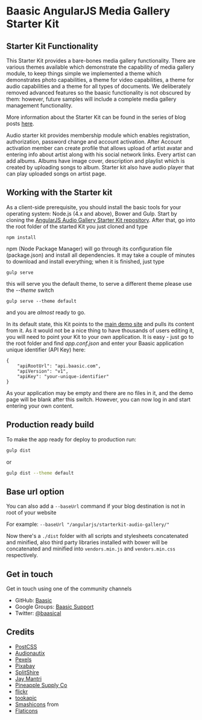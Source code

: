 Baasic AngularJS Media Gallery Starter Kit
============

## Starter Kit Functionality

This Starter Kit provides a bare-bones media gallery functionality. There are various themes available which demonstrate the capability of media gallery module, to keep things simple we implemented a theme which demonstrates photo capabilities, a theme for video capabilities, a theme for audio capabilities and a theme for all types of documents. We deliberately removed advanced features so the baasic functionality is not obscured by them: however, future samples will include a complete media gallery management functionality.

More information about the Starter Kit can be found in the series of blog posts [here](http://www.baasic.com/posts/AngularJS-Blog-Starter-Kit-part-1/).

Audio starter kit provides membership module which enables registration, authorization, password change and account activation. After Account activation member can create profile that allows upload of artist avatar and entering info about artist along with his social network links. Every artist can add albums. Albums have image cover, description and playlist which is created by uploading songs to album. Starter kit also have audio player that can play uploaded songs on artist page.

## Working with the Starter kit

As a client-side prerequisite, you should install the basic tools for your operating system: Node.js (4.x and above), Bower and Gulp. Start by cloning the [AngularJS Audio Gallery Starter Kit repository](https://github.com/Baasic/baasic-starterkit-angularjs-audio-gallery/). After that, go into the root folder of the started Kit you just cloned and type

    npm install

npm (Node Package Manager) will go through its configuration file (package.json) and install all dependencies. It may take a couple of minutes to download and install everything; when it is finished, just type

    gulp serve

this will serve you the default theme, to serve a different theme please use the _--theme_ switch

    gulp serve --theme default

and you are *almost* ready to go.

In its default state, this Kit points to the [main demo site](http://demo.baasic.com/angularjs/starterkit-audio-gallery/) and pulls its content from it. As it would not be a nice thing to have thousands of users editing it, you will need to point your Kit to your own application. It is easy - just go to the root folder and find *app.conf.json* and enter your Baasic application unique identifier (API Key) here:

    {
        "apiRootUrl": "api.baasic.com",
        "apiVersion": "v1",
        "apiKey": "your-unique-identifier"
    }

As your application may be empty and there are no files in it, and the demo page will be blank after this switch. However, you can now log in and start entering your own content.

## Production ready build

To make the app ready for deploy to production run:

```bash
gulp dist
```
or
```bash
gulp dist --theme default
```

## Base url option

You can also add a `--baseUrl` command if your blog destination is not in root of your website

For example:
`--baseUrl "/angularjs/starterkit-audio-gallery/"`

Now there's a `./dist` folder with all scripts and stylesheets concatenated and minified, also third party libraries installed with bower will be concatenated and minified into `vendors.min.js` and `vendors.min.css` respectively.

## Get in touch

Get in touch using one of the community channels

* GitHub: [Baasic](https://github.com/Baasic)
* Google Groups: [Baasic Support](https://groups.google.com/forum/#!forum/baasic-baas)
* Twitter: [@baasical](https://twitter.com/baasical)


## Credits
* [PostCSS](https://github.com/postcss)
* [Audionautix](http://audionautix.com)
* [Pexels](https://pexels.com/)
* [Pixabay](https://pixabay.com)
* [SplitShire](https://splitshire.com)
* [Jay Mantri](http://jaymantri.com)
* [Pineapple Supply Co](https://pineapplesupply.co)
* [flickr](https://flickr.com)
* [tookapic](https://stock.tookapic.com/)
* [Smashicons](https://smashicons.com) from
* [Flaticons](https://flaticons.com)
